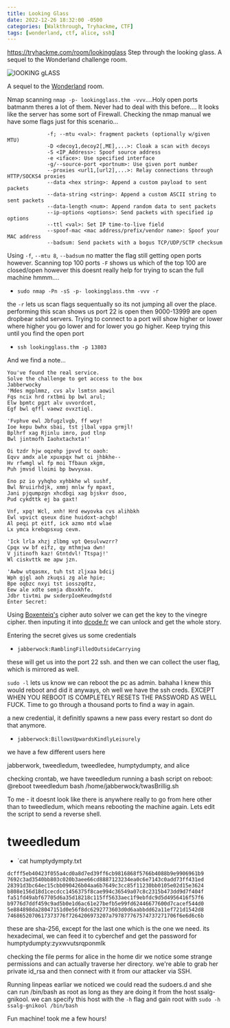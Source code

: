 ```yaml
---
title: Looking Glass
date: 2022-12-26 18:32:00 -0500
categories: [Walkthrough, Tryhackme, CTF]
tags: [wonderland, ctf, alice, ssh]
---
```


<https://tryhackme.com/room/lookingglass> Step through the looking glass. A sequel to the Wonderland challenge room. 

<img src="/assets/Aliceroom2.jpg" alt="lOOKING gLASS">

A sequel to the <a href="https://0xskar.github.io/tryhackme%20walkthrough/2022/09/19/TryHackMe-Wonderland.html">Wonderland</a> room.


Nmap scanning `nmap -p- lookingglass.thm -vvv`....Holy open ports batmanm theres a lot of them. Never had to deal with this before.... It looks like the server has some sort of Firewall. Checking the nmap manual we have some flags just for this scenario...

```
             -f; --mtu <val>: fragment packets (optionally w/given MTU)
             -D <decoy1,decoy2[,ME],...>: Cloak a scan with decoys
             -S <IP_Address>: Spoof source address
             -e <iface>: Use specified interface
             -g/--source-port <portnum>: Use given port number
             --proxies <url1,[url2],...>: Relay connections through HTTP/SOCKS4 proxies
             --data <hex string>: Append a custom payload to sent packets
             --data-string <string>: Append a custom ASCII string to sent packets
             --data-length <num>: Append random data to sent packets
             --ip-options <options>: Send packets with specified ip options
             --ttl <val>: Set IP time-to-live field
             --spoof-mac <mac address/prefix/vendor name>: Spoof your MAC address
             --badsum: Send packets with a bogus TCP/UDP/SCTP checksum
```

Using `-f`, `--mtu 8`, `--badsum` no matter the flag still getting open ports however. Scanning top 100 ports `-F` shows us which of the top 100 are closed/open however this doesnt really help for trying to scan the full machine hmmm....

- `sudo nmap -Pn -sS -p- lookingglass.thm -vvv -r`

the `-r` lets us scan flags sequentually so its not jumping all over the place. performing this scan shows us port 22 is open then 9000-13999 are open dropbear sshd servers. Trying to connect to a port will show higher or lower where higher you go lower and for lower you go higher. Keep trying this until you find the open port

- `ssh lookingglass.thm -p 13803`

And we find a note...

```
You've found the real service.
Solve the challenge to get access to the box
Jabberwocky
'Mdes mgplmmz, cvs alv lsmtsn aowil
Fqs ncix hrd rxtbmi bp bwl arul;
Elw bpmtc pgzt alv uvvordcet,
Egf bwl qffl vaewz ovxztiql.

'Fvphve ewl Jbfugzlvgb, ff woy!
Ioe kepu bwhx sbai, tst jlbal vppa grmjl!
Bplhrf xag Rjinlu imro, pud tlnp
Bwl jintmofh Iaohxtachxta!'

Oi tzdr hjw oqzehp jpvvd tc oaoh:
Eqvv amdx ale xpuxpqx hwt oi jhbkhe--
Hv rfwmgl wl fp moi Tfbaun xkgm,
Puh jmvsd lloimi bp bwvyxaa.

Eno pz io yyhqho xyhbkhe wl sushf,
Bwl Nruiirhdjk, xmmj mnlw fy mpaxt,
Jani pjqumpzgn xhcdbgi xag bjskvr dsoo,
Pud cykdttk ej ba gaxt!

Vnf, xpq! Wcl, xnh! Hrd ewyovka cvs alihbkh
Ewl vpvict qseux dine huidoxt-achgb!
Al peqi pt eitf, ick azmo mtd wlae
Lx ymca krebqpsxug cevm.

'Ick lrla xhzj zlbmg vpt Qesulvwzrr?
Cpqx vw bf eifz, qy mthmjwa dwn!
V jitinofh kaz! Gtntdvl! Ttspaj!'
Wl ciskvttk me apw jzn.

'Awbw utqasmx, tuh tst zljxaa bdcij
Wph gjgl aoh zkuqsi zg ale hpie;
Bpe oqbzc nxyi tst iosszqdtz,
Eew ale xdte semja dbxxkhfe.
Jdbr tivtmi pw sxderpIoeKeudmgdstd
Enter Secret:
```

Using <a href="https://www.boxentriq.com/code-breaking/vigenere-cipher">Boxenteiq's</a> cipher auto solver we can get the key to the vinegre cipher. then inputing it into <a href="https://www.dcode.fr/vigenere-cipher">dcode.fr</a> we can unlock and get the whole story.

Entering the secret gives us some credentials

- `jabberwock:RamblingFilledOutsideCarrying`

these will get us into the port 22 ssh. and then we can collect the user flag, which is mirrored as well.

`sudo -l` lets us know we can reboot the pc as admin. bahaha I knew this would reboot and did it anyways, oh well we have the ssh creds. EXCEPT WHEN YOU REBOOT IS COMPLETELY RESETS THE PASSWORD AS WELL FUCK. Time to go through a thousand ports to find a way in again. 

a new credential, it definitly spawns a new pass every restart so dont do that anymore.

- `jabberwock:BillowsUpwardsKindlyLeisurely`

we have a few different users here

jabberwork, tweedledum, tweedledee, humptydumpty, and alice

checking crontab, we have tweedledum running a bash script on reboot: @reboot tweedledum bash /home/jabberwock/twasBrillig.sh

To me - it doesnt look like there is anywhere really to go from here other than to tweedledum, which means rebooting the machine again. Lets edit the script to send a reverse shell.

# tweedledum

- `cat humptydympty.txt

```
dcfff5eb40423f055a4cd0a8d7ed39ff6cb9816868f5766b4088b9e9906961b9
7692c3ad3540bb803c020b3aee66cd8887123234ea0c6e7143c0add73ff431ed
28391d3bc64ec15cbb090426b04aa6b7649c3cc85f11230bb0105e02d15e3624
b808e156d18d1cecdcc1456375f8cae994c36549a07c8c2315b473dd9d7f404f
fa51fd49abf67705d6a35d18218c115ff5633aec1f9ebfdc9d5d4956416f57f6
b9776d7ddf459c9ad5b0e1d6ac61e27befb5e99fd62446677600d7cacef544d0
5e884898da28047151d0e56f8dc6292773603d0d6aabbdd62a11ef721d1542d8
7468652070617373776f7264206973207a797877767574737271706f6e6d6c6b
```

these are sha-256, except for the last one which is the one we need. its hexadecimal, we can feed it to cyberchef and get the password for humptydumpty:zyxwvutsrqponmlk

checking the file perms for alice in the home dir we notice some strange permissions and can actually traverse her directory. we're able to grab her private id_rsa and then connect with it from our attacker via SSH.

Running linpeas earliar we noticed we could read the sudoers.d and she can run /bin/bash as root as long as they are doing it from the host ssalg-gnikool. we can specify this host with the `-h` flag and gain root with `sudo -h ssalg-gnikool /bin/bash`

Fun machine! took me a few hours!